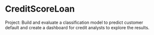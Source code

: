 # CreditScoreLoan
Project: Build and evaluate a classification model to predict customer default and create a dashboard for credit analysts to explore the results.
